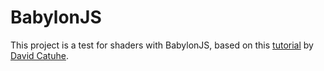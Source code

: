 # BabylonJS
This project is a test for shaders with BabylonJS, based on this [tutorial](https://gamedevelopment.tutsplus.com/tutorials/building-shaders-with-babylonjs-and-webgl-theory-and-examples--cms-24146) by [David Catuhe](https://www.eternalcoding.com/?page_id=2538).